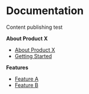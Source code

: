 # Documentation

Content publishing test

**About Product X**

* [About Product X](getting-started/about-product-x.md)
* [Getting Started](getting-started/getting-started.md)

**Features**

* [Feature A](features/feature-a.md)
* [Feature B](features/feature-b.md)
